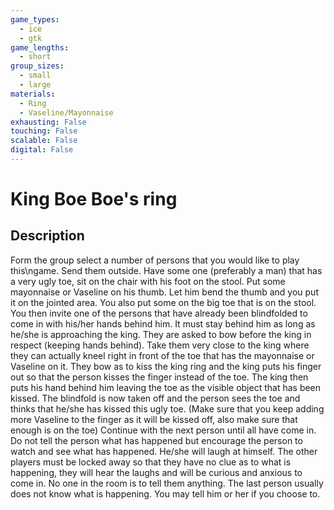 ```yaml
---
game_types:
  - ice
  - gtk
game_lengths:
  - short
group_sizes:
  - small
  - large
materials:
  - Ring
  - Vaseline/Mayonnaise
exhausting: False
touching: False
scalable: False
digital: False
---
```

# King Boe Boe's ring

## Description
Form the group select a number of persons that you would like to play this\ngame. Send them outside. Have some one (preferably a man) that has a very ugly toe, sit on the chair with his foot on the stool. Put some mayonnaise or Vaseline on his thumb. Let him bend the thumb and you put it on the jointed area. You also put some on the big toe that is on the stool. You then invite one of the persons that have already been blindfolded to come in with his/her hands behind him. It must stay behind him as long as he/she is approaching the king. They are asked to bow before the king in respect (keeping hands behind). Take them very close to the king where they can actually kneel right in front of the toe that has the mayonnaise or Vaseline on it. They bow as to kiss the king ring and the king puts his finger out so that the person kisses the finger instead of the toe. The king then puts his hand behind him leaving the toe as the visible object that has been kissed. The blindfold is now taken off and the person sees the toe and thinks that he/she has kissed this ugly toe. (Make sure that you keep adding more Vaseline to the finger as it will be kissed off, also make sure that enough is on the toe) Continue with the next person until all have come in. Do not tell the person what has happened but encourage the person to watch and see what has happened. He/she will laugh at himself. The other players must be locked away so that they have no clue as to what is happening, they will hear the laughs and will be curious and anxious to come in. No one in the room is to tell them anything. The last person usually does not know what is happening. You may tell him or her if you choose to.
